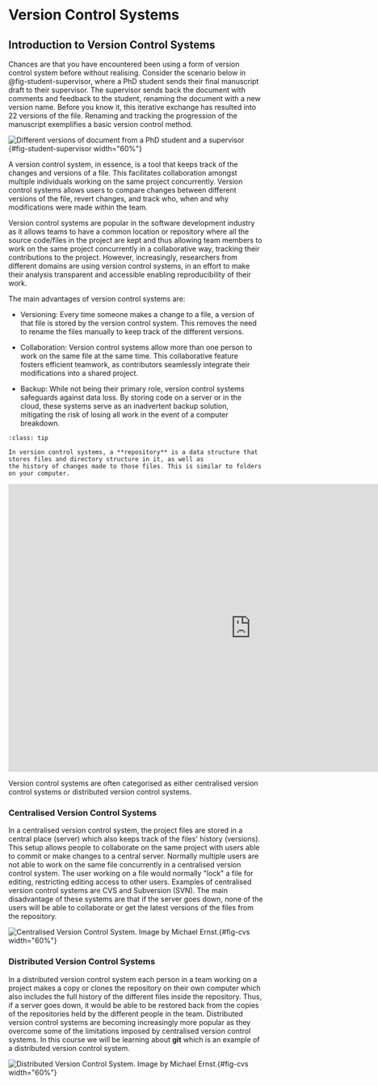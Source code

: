 # Version Control Systems

## Introduction to Version Control Systems

Chances are that you have encountered been using a form of version control system before without realising. Consider 
the scenario below in @fig-student-supervisor, where a PhD student sends their final manuscript draft to their supervisor. 
The supervisor sends back the document with comments and feedback to the student, renaming the document with a new 
version name. Before you know it, this iterative exchange has resulted into 22 versions of the file. Renaming and 
tracking the progression of the manuscript exemplifies a basic version control method.

![Different versions of document from a PhD student and a supervisor](images/phdcomic.png){#fig-student-supervisor width="60%"}

A version control system, in essence, is a tool that keeps track of the changes and versions of a file. This facilitates 
collaboration amongst multiple individuals working on the same project concurrently. Version control systems allows 
users to compare changes between different versions of the file, revert changes, and track who, when and why 
modifications were made within the team.

Version control systems are popular in the software development industry as it allows teams to have a common location or 
repository where all the source code/files in the project are kept and thus allowing team members to work on the same 
project concurrently in a collaborative way, tracking their contributions to the project. However, increasingly, researchers 
from different domains are using version control systems, in an effort to make their analysis transparent and accessible 
enabling reproducibility of their work.

The main advantages of version control systems are:

-   Versioning: Every time someone makes a change to a file, a version of that file is stored by the version control system. This removes the need to rename the files manually to keep track of the different versions.

-   Collaboration: Version control systems allow more than one person to work on the same file at the same time. This collaborative feature fosters efficient teamwork, as contributors seamlessly integrate their modifications into a shared project.

-   Backup: While not being their primary role, version control systems safeguards against data loss. By storing code on a server or in the cloud, these systems serve as an inadvertent backup solution, mitigating the risk of losing all work in the event of a computer breakdown.

````{admonition} New keyword: repository
:class: tip

In version control systems, a **repository** is a data structure that stores files and directory structure in it, as well as 
the history of changes made to those files. This is similar to folders on your computer.

````

<div class="container"> 
  <iframe class="responsive-iframe" src="https://docs.google.com/presentation/d/1jjthPL_vuhgmm8R1QcmZXrpsA2OjbmAFhaMqjLxJ8qc/embed?start=false&loop=false&delayms=3000" frameborder="0" width="960" height="569" allowfullscreen="true" mozallowfullscreen="true" webkitallowfullscreen="true"></iframe>
</div>



Version control systems are often categorised as either centralised version control systems or distributed version control systems.

### Centralised Version Control Systems

In a centralised version control system, the project files are stored in a central place (server) which also keeps track
of the files' history (versions). This setup allows people to collaborate on the same project with users able to commit 
or make changes to a central server. Normally multiple users are not able to work on the same file concurrently in a 
centralised version control system. The user working on a file would normally "lock" a file for editing, restricting 
editing access to other users. Examples of centralised version control systems are CVS and Subversion (SVN). The main disadvantage 
of these systems are that if the server goes down, none of the users will be able to collaborate or get the latest versions 
of the files from the repository.

![Centralised Version Control System. Image by [Michael Ernst.](https://homes.cs.washington.edu/~mernst/advice/version-control.html)](images/centralised-vcs.png){#fig-cvs width="60%"}

### Distributed Version Control Systems

In a distributed version control system each person in a team working on a project makes a copy or clones the repository 
on their own computer which also includes the full history of the different files inside the repository. Thus, if a 
server goes down, it would be able to be restored back from the copies of the repositories held by the different people 
in the team. Distributed version control systems are becoming increasingly more popular as they overcome some of the limitations 
imposed by centralised version control systems. In this course we will be learning about **git** which is an example of 
a distributed version control system.

![Distributed Version Control System. Image by [Michael Ernst.](https://homes.cs.washington.edu/~mernst/advice/version-control.html)](images/distributed-vcs.png){#fig-cvs width="60%"}
